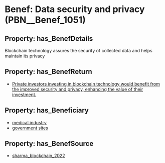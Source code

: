 # Benef: __Data security and privacy__ (PBN__Benef_1051)

## Property: has_BenefDetails

Blockchain technology assures the security of collected data and helps maintain its privacy

## Property: has_BenefReturn

* [Private investors investing in blockchain technology would benefit from the improved security and privacy, enhancing the value of their investment.](../BenefReturn/PBN__BenefReturn_1172)

## Property: has_Beneficiary

* [medical industry](../Stakeholder/PBN__Stakeholder_420)
* [government sites](../Stakeholder/PBN__Stakeholder_421)

## Property: has_BenefSource

* [sharma_blockchain_2022](../Article/PBN__Article_219)

